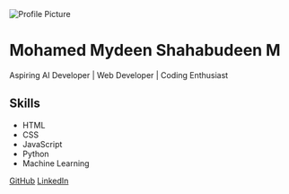 <!DOCTYPE html>
<html lang="en">
<head>
    <meta charset="UTF-8">
    <meta name="viewport" content="width=device-width, initial-scale=1.0">
    <title>GitHub Profile</title>
    
</head>
<body>
    <div class="container">
        <div class="profile-card">
            <img src="profile-picture.jpg" alt="Profile Picture" class="profile-img">
            <h1 class="name">Mohamed Mydeen Shahabudeen M</h1>
            <p class="bio">Aspiring AI Developer | Web Developer | Coding Enthusiast</p>
            <div class="skills">
                <h2>Skills</h2>
                <ul>
                    <li>HTML</li>
                    <li>CSS</li>
                    <li>JavaScript</li>
                    <li>Python</li>
                    <li>Machine Learning</li>
                </ul>
            </div>
            <div class="social-links">
                <a href="https://github.com/your-github-username" target="_blank">GitHub</a>
                <a href="https://www.linkedin.com/in/your-linkedin-username/" target="_blank">LinkedIn</a>
            </div>
        </div>
    </div>
</body>
</html>
